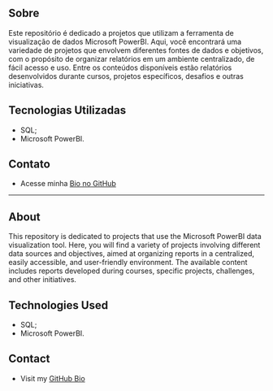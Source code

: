 ## Sobre
Este repositório é dedicado a projetos que utilizam a ferramenta de visualização de dados Microsoft PowerBI. Aqui, você encontrará uma variedade de projetos que envolvem diferentes fontes de dados e objetivos, com o propósito de organizar relatórios em um ambiente centralizado, de fácil acesso e uso. Entre os conteúdos disponíveis estão relatórios desenvolvidos durante cursos, projetos específicos, desafios e outras iniciativas.

## Tecnologias Utilizadas
- SQL;
- Microsoft PowerBI.

## Contato
- Acesse minha [Bio no GitHub](https://github.com/AndersonCSM)

---

## About
This repository is dedicated to projects that use the Microsoft PowerBI data visualization tool. Here, you will find a variety of projects involving different data sources and objectives, aimed at organizing reports in a centralized, easily accessible, and user-friendly environment. The available content includes reports developed during courses, specific projects, challenges, and other initiatives.

## Technologies Used
- SQL;
- Microsoft PowerBI.

## Contact
- Visit my [GitHub Bio](https://github.com/AndersonCSM)
